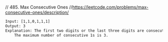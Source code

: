 // 485. Max Consecutive Ones
//https://leetcode.com/problems/max-consecutive-ones/description/

```html
Input: [1,1,0,1,1,1]
Output: 3
Explanation: The first two digits or the last three digits are consecutive 1s.
    The maximum number of consecutive 1s is 3.
```